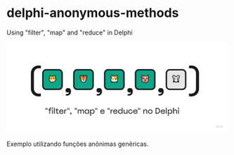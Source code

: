 # delphi-anonymous-methods
 Using "filter", "map" and "reduce" in Delphi

![Filter, map and reduce on Delphi](img/cover.jpg)

Exemplo utilizando funções anônimas genêricas.
